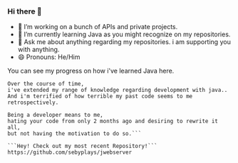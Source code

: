 ### Hi there 👋

- 🔭 I’m working on a bunch of APIs and private projects.
- 🌱 I’m currently learning Java as you might recognize on my repositories.
- 💬 Ask me about anything regarding my repositories. i am supporting you with anything.
- 😄 Pronouns: He/Him


You can see my progress on how i've learned Java here.

```#02.07.2022
Over the course of time, 
i've extended my range of knowledge regarding development with java..
And i'm terrified of how terrible my past code seems to me retrospectively.

Being a developer means to me, 
hating your code from only 2 months ago and desiring to rewrite it all,
but not having the motivation to do so.```

```Hey! Check out my most recent Repository!```
https://github.com/sebyplays/jwebserver

